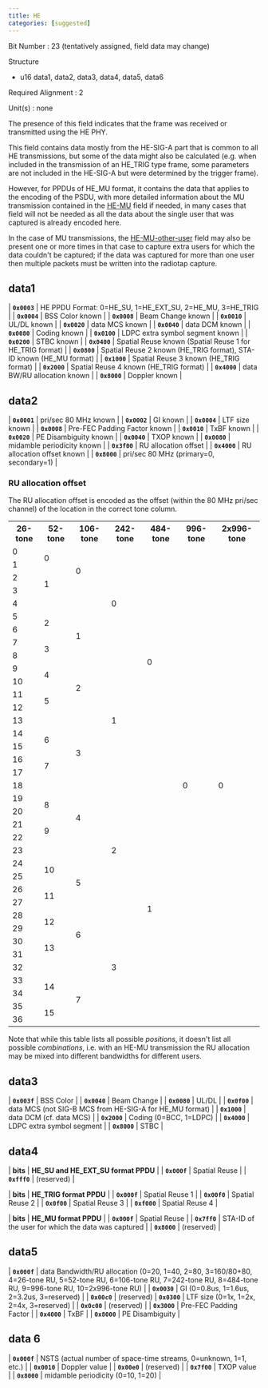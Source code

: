 ```yaml
---
title: HE
categories: [suggested]
---
```

Bit Number
: 23 (tentatively assigned, field data may change)

Structure
  - u16 data1, data2, data3, data4, data5, data6

Required Alignment
: 2

Unit(s)
: none

The presence of this field indicates that the frame was received or
transmitted using the HE PHY.

This field contains data mostly from the HE-SIG-A part that is common
to all HE transmissions, but some of the data might also be calculated
(e.g. when included in the transmission of an HE_TRIG type frame, some
parameters are not included in the HE-SIG-A but were determined by the
trigger frame).

However, for PPDUs of HE_MU format, it contains the data that applies
to the encoding of the PSDU, with more detailed information about the
MU transmission contained in the [HE-MU](HE-MU) field if needed, in
many cases that field will not be needed as all the data about the
single user that was captured is already encoded here.

In the case of MU transmissions, the [HE-MU-other-user](HE-MU-other-user)
field may also be present one or more times in that case to capture extra
users for which the data couldn't be captured; if the data was captured
for more than one user then multiple packets must be written into the
radiotap capture.

## data1

| **`0x0003`** | HE PPDU Format: 0=HE_SU, 1=HE_EXT_SU, 2=HE_MU, 3=HE_TRIG |
| **`0x0004`** | BSS Color known |
| **`0x0008`** | Beam Change known |
| **`0x0010`** | UL/DL known |
| **`0x0020`** | data MCS known |
| **`0x0040`** | data DCM known |
| **`0x0080`** | Coding known |
| **`0x0100`** | LDPC extra symbol segment known |
| **`0x0200`** | STBC known |
| **`0x0400`** | Spatial Reuse known (Spatial Reuse 1 for HE_TRIG format) |
| **`0x0800`** | Spatial Reuse 2 known (HE_TRIG format), STA-ID known (HE_MU format) |
| **`0x1000`** | Spatial Reuse 3 known (HE_TRIG format) |
| **`0x2000`** | Spatial Reuse 4 known (HE_TRIG format) |
| **`0x4000`** | data BW/RU allocation known |
| **`0x8000`** | Doppler known |

## data2

| **`0x0001`** | pri/sec 80 MHz known |
| **`0x0002`** | GI known |
| **`0x0004`** | LTF size known |
| **`0x0008`** | Pre-FEC Padding Factor known |
| **`0x0010`** | TxBF known |
| **`0x0020`** | PE Disambiguity known |
| **`0x0040`** | TXOP known |
| **`0x0080`** | midamble periodicity known |
| **`0x3f00`** | RU allocation offset |
| **`0x4000`** | RU allocation offset known |
| **`0x8000`** | pri/sec 80 MHz (primary=0, secondary=1) |

### RU allocation offset

The RU allocation offset is encoded as the offset (within the 80 MHz
pri/sec channel) of the location in the correct tone column.

<table>
<tr>
<th>26-tone</th>
<th>52-tone</th>
<th>106-tone</th>
<th>242-tone</th>
<th>484-tone</th>
<th>996-tone</th>
<th>2x996-tone</th>
</tr>
<tr>
<td>0</td>
<td rowspan="2">0</td>
<td rowspan="4">0</td>
<td rowspan="9">0</td>
<td rowspan="18">0</td>
<td rowspan="37">0</td>
<td rowspan="37">0</td>
</tr>
<tr>
<td>1</td>
</tr>
<tr>
<td>2</td>
<td rowspan="2">1</td>
</tr>
<tr>
<td>3</td>
</tr>
<tr>
<td>4</td>
<td></td>
<td></td>
</tr>
<tr>
<td>5</td>
<td rowspan="2">2</td>
<td rowspan="4">1</td>
</tr>
<tr>
<td>6</td>
</tr>
<tr>
<td>7</td>
<td rowspan="2">3</td>
</tr>
<tr>
<td>8</td>
</tr>
<tr>
<td>9</td>
<td rowspan="2">4</td>
<td rowspan="4">2</td>
<td rowspan="9">1</td>
</tr>
<tr>
<td>10</td>
</tr>
<tr>
<td>11</td>
<td rowspan="2">5</td>
</tr>
<tr>
<td>12</td>
</tr>
<tr>
<td>13</td>
<td></td>
<td></td>
</tr>
<tr>
<td>14</td>
<td rowspan="2">6</td>
<td rowspan="4">3</td>
</tr>
<tr>
<td>15</td>
</tr>
<tr>
<td>16</td>
<td rowspan="2">7</td>
</tr>
<tr>
<td>17</td>
</tr>
<tr>
<td>18</td>
<td></td>
<td></td>
<td></td>
<td></td>
</tr>
<tr>
<td>19</td>
<td rowspan="2">8</td>
<td rowspan="4">4</td>
<td rowspan="9">2</td>
<td rowspan="18">1</td>
</tr>
<tr>
<td>20</td>
</tr>
<tr>
<td>21</td>
<td rowspan="2">9</td>
</tr>
<tr>
<td>22</td>
</tr>
<tr>
<td>23</td>
<td></td>
<td></td>
</tr>
<tr>
<td>24</td>
<td rowspan="2">10</td>
<td rowspan="4">5</td>
</tr>
<tr>
<td>25</td>
</tr>
<tr>
<td>26</td>
<td rowspan="2">11</td>
</tr>
<tr>
<td>27</td>
</tr>
<tr>
<td>28</td>
<td rowspan="2">12</td>
<td rowspan="4">6</td>
<td rowspan="9">3</td>
</tr>
<tr>
<td>29</td>
</tr>
<tr>
<td>30</td>
<td rowspan="2">13</td>
</tr>
<tr>
<td>31</td>
</tr>
<tr>
<td>32</td>
<td></td>
<td></td>
</tr>
<tr>
<td>33</td>
<td rowspan="2">14</td>
<td rowspan="4">7</td>
</tr>
<tr>
<td>34</td>
</tr>
<tr>
<td>35</td>
<td rowspan="2">15</td>
</tr>
<tr>
<td>36</td>
</tr>
</table>

Note that while this table lists all possible *positions*, it doesn't list
all possible *combinations*, i.e. with an HE-MU transmission the RU
allocation may be mixed into different bandwidths for different users.

## data3

| **`0x003f`** | BSS Color |
| **`0x0040`** | Beam Change |
| **`0x0080`** | UL/DL |
| **`0x0f00`** | data MCS (not SIG-B MCS from HE-SIG-A for HE_MU format) |
| **`0x1000`** | data DCM (cf. data MCS) |
| **`0x2000`** | Coding (0=BCC, 1=LDPC) |
| **`0x4000`** | LDPC extra symbol segment |
| **`0x8000`** | STBC |

## data4

| **bits** | **HE_SU and HE_EXT_SU format PPDU** |
| **`0x000f`** | Spatial Reuse |
| **`0xfff0`** | (reserved) |

| **bits** | **HE_TRIG format PPDU** |
| **`0x000f`** | Spatial Reuse 1 |
| **`0x00f0`** | Spatial Reuse 2 |
| **`0x0f00`** | Spatial Reuse 3 |
| **`0xf000`** | Spatial Reuse 4 |

| **bits** | **HE_MU format PPDU** |
| **`0x000f`** | Spatial Reuse |
| **`0x7ff0`** | STA-ID of the user for which the data was captured |
| **`0x8000`** | (reserved) |

## data5

| **`0x000f`** | data Bandwidth/RU allocation (0=20, 1=40, 2=80, 3=160/80+80, 4=26-tone RU, 5=52-tone RU, 6=106-tone RU, 7=242-tone RU, 8=484-tone RU, 9=996-tone RU, 10=2x996-tone RU) |
| **`0x0030`** | GI (0=0.8us, 1=1.6us, 2=3.2us, 3=reserved) |
| **`0x00c0`** | (reserved)
| **`0x0300`** | LTF size (0=1x, 1=2x, 2=4x, 3=reserved) |
| **`0x0c00`** | (reserved) |
| **`0x3000`** | Pre-FEC Padding Factor |
| **`0x4000`** | TxBF |
| **`0x8000`** | PE Disambiguity |

## data 6

| **`0x000f`** | NSTS (actual number of space-time streams, 0=unknown, 1=1, etc.) |
| **`0x0010`** | Doppler value |
| **`0x00e0`** | (reserved) |
| **`0x7f00`** | TXOP value |
| **`0x8000`** | midamble periodicity (0=10, 1=20) |
